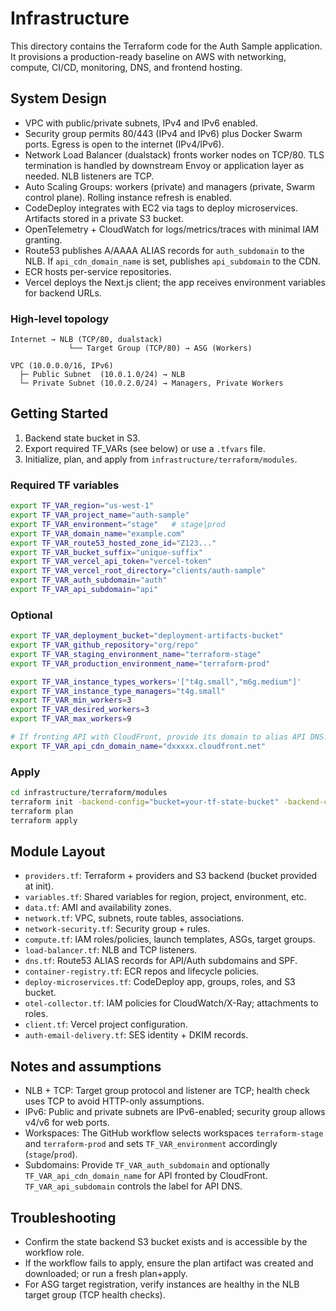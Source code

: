 # Infrastructure

This directory contains the Terraform code for the Auth Sample application. It provisions a production-ready baseline on AWS with networking, compute, CI/CD, monitoring, DNS, and frontend hosting.

## System Design

- VPC with public/private subnets, IPv4 and IPv6 enabled.
- Security group permits 80/443 (IPv4 and IPv6) plus Docker Swarm ports. Egress is open to the internet (IPv4/IPv6).
- Network Load Balancer (dualstack) fronts worker nodes on TCP/80. TLS termination is handled by downstream Envoy or application layer as needed. NLB listeners are TCP.
- Auto Scaling Groups: workers (private) and managers (private, Swarm control plane). Rolling instance refresh is enabled.
- CodeDeploy integrates with EC2 via tags to deploy microservices. Artifacts stored in a private S3 bucket.
- OpenTelemetry + CloudWatch for logs/metrics/traces with minimal IAM granting.
- Route53 publishes A/AAAA ALIAS records for `auth_subdomain` to the NLB. If `api_cdn_domain_name` is set, publishes `api_subdomain` to the CDN.
- ECR hosts per-service repositories.
- Vercel deploys the Next.js client; the app receives environment variables for backend URLs.

### High-level topology

```
Internet → NLB (TCP/80, dualstack)
             └── Target Group (TCP/80) → ASG (Workers)

VPC (10.0.0.0/16, IPv6)
  ├─ Public Subnet  (10.0.1.0/24) → NLB
  └─ Private Subnet (10.0.2.0/24) → Managers, Private Workers
```

## Getting Started

1) Backend state bucket in S3.
2) Export required TF_VARs (see below) or use a `.tfvars` file.
3) Initialize, plan, and apply from `infrastructure/terraform/modules`.

### Required TF variables

```bash
export TF_VAR_region="us-west-1"
export TF_VAR_project_name="auth-sample"
export TF_VAR_environment="stage"   # stage|prod
export TF_VAR_domain_name="example.com"
export TF_VAR_route53_hosted_zone_id="Z123..."
export TF_VAR_bucket_suffix="unique-suffix"
export TF_VAR_vercel_api_token="vercel-token"
export TF_VAR_vercel_root_directory="clients/auth-sample"
export TF_VAR_auth_subdomain="auth"
export TF_VAR_api_subdomain="api"
```

### Optional

```bash
export TF_VAR_deployment_bucket="deployment-artifacts-bucket"
export TF_VAR_github_repository="org/repo"
export TF_VAR_staging_environment_name="terraform-stage"
export TF_VAR_production_environment_name="terraform-prod"

export TF_VAR_instance_types_workers='["t4g.small","m6g.medium"]'
export TF_VAR_instance_type_managers="t4g.small"
export TF_VAR_min_workers=3
export TF_VAR_desired_workers=3
export TF_VAR_max_workers=9

# If fronting API with CloudFront, provide its domain to alias API DNS:
export TF_VAR_api_cdn_domain_name="dxxxxx.cloudfront.net"
```

### Apply

```bash
cd infrastructure/terraform/modules
terraform init -backend-config="bucket=your-tf-state-bucket" -backend-config="region=us-west-1"
terraform plan
terraform apply
```

## Module Layout

- `providers.tf`: Terraform + providers and S3 backend (bucket provided at init).
- `variables.tf`: Shared variables for region, project, environment, etc.
- `data.tf`: AMI and availability zones.
- `network.tf`: VPC, subnets, route tables, associations.
- `network-security.tf`: Security group + rules.
- `compute.tf`: IAM roles/policies, launch templates, ASGs, target groups.
- `load-balancer.tf`: NLB and TCP listeners.
- `dns.tf`: Route53 ALIAS records for API/Auth subdomains and SPF.
- `container-registry.tf`: ECR repos and lifecycle policies.
- `deploy-microservices.tf`: CodeDeploy app, groups, roles, and S3 bucket.
- `otel-collector.tf`: IAM policies for CloudWatch/X-Ray; attachments to roles.
- `client.tf`: Vercel project configuration.
- `auth-email-delivery.tf`: SES identity + DKIM records.

## Notes and assumptions

- NLB + TCP: Target group protocol and listener are TCP; health check uses TCP to avoid HTTP-only assumptions.
- IPv6: Public and private subnets are IPv6-enabled; security group allows v4/v6 for web ports.
- Workspaces: The GitHub workflow selects workspaces `terraform-stage` and `terraform-prod` and sets `TF_VAR_environment` accordingly (`stage`/`prod`).
- Subdomains: Provide `TF_VAR_auth_subdomain` and optionally `TF_VAR_api_cdn_domain_name` for API fronted by CloudFront. `TF_VAR_api_subdomain` controls the label for API DNS.

## Troubleshooting

- Confirm the state backend S3 bucket exists and is accessible by the workflow role.
- If the workflow fails to apply, ensure the plan artifact was created and downloaded; or run a fresh plan+apply.
- For ASG target registration, verify instances are healthy in the NLB target group (TCP health checks).
